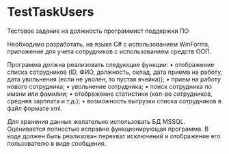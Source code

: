 # TestTaskUsers

Тестовое задание на должность программист поддержки ПО

Необходимо разработать, на языке C# с использованием WinForms, приложение для учета сотрудников с использованием средств ООП.

Программа должна реализовать следующие функции:
•	отображение списка сотрудников (ID, ФИО, должность, оклад, дата приема на работу, дата увольнения (если не уволен, то пустая ячейка));
•	прием на работу нового сотрудника;
•	увольнение сотрудника;
•	поиск сотрудника по имени или фамилии;
•	отображение статистики (кол-во сотрудников, средняя зарплата и т.д.);
•	возможность выгрузки списка сотрудников в файл формате xml.

Для хранения данных желательно использовать БД MSSQL. Оценивается полностью исправно функционирующая программа. 
В коде должен быть реализован перехват исключений и отображение его пользователю в виде сообщения.
